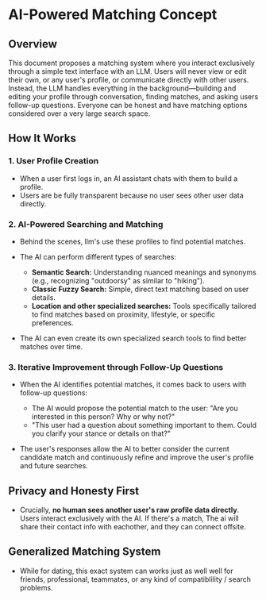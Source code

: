# AI-Powered Matching Concept

## Overview

This document proposes a matching system where you interact exclusively through a simple text interface with an LLM. Users will never view or edit their own, or any user's profile, or communicate directly with other users. Instead, the LLM handles everything in the background—building and editing your profile through conversation, finding matches, and asking users follow-up questions. Everyone can be honest and have matching options considered over a very large search space.

## How It Works

### 1. User Profile Creation

* When a user first logs in, an AI assistant chats with them to build a profile.
* Users are be fully transparent because no user sees other user data directly.

### 2. AI-Powered Searching and Matching

* Behind the scenes, llm's use these profiles to find potential matches.
* The AI can perform different types of searches:

  * **Semantic Search:** Understanding nuanced meanings and synonyms (e.g., recognizing "outdoorsy" as similar to "hiking").
  * **Classic Fuzzy Search:** Simple, direct text matching based on user details.
  * **Location and other specialized searches:** Tools specifically tailored to find matches based on proximity, lifestyle, or specific preferences.
* The AI can even create its own specialized search tools to find better matches over time.

### 3. Iterative Improvement through Follow-Up Questions

* When the AI identifies potential matches, it comes back to users with follow-up questions:

  * The AI would propose the potential match to the user: "Are you interested in this person? Why or why not?"
  * "This user had a question about something important to them. Could you clarify your stance or details on that?"
* The user's responses allow the AI to better consider the current candidate match and continuously refine and improve the user's profile and future searches.

## Privacy and Honesty First

* Crucially, **no human sees another user's raw profile data directly**. Users interact exclusively with the AI. If there's a match, The ai will share their contact info with eachother, and they can connect offsite.

## Generalized Matching System

* While for dating, this exact system can works just as well well for friends, professional, teammates, or any kind of compatiblility / search problems.
